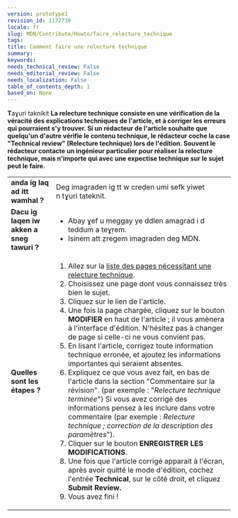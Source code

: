 ```yaml
---
version: prototype1
revision_id: 1172739
locale: fr
slug: MDN/Contribute/Howto/faire_relecture_technique
tags: 
title: Comment faire une relecture technique
summary: 
keywords: 
needs_technical_review: False
needs_editorial_review: False
needs_localization: False
table_of_contents_depth: 1
based_on: None
---
```

<p class="summary"><strong>T</strong>aɣuṛi taknikit <strong>La relecture technique consiste en une vérification de la véracité des explications techniques de l'article, et à corriger les erreurs qui pourraient s'y trouver. Si un rédacteur de l'article souhaite que quelqu'un d'autre vérifie le contenu technique, le rédacteur coche la case "Technical review" (Relecture technique) lors de l'édition. Souvent le rédacteur contacte un ingénieur particulier pour réaliser la relecture technique, mais n'importe qui avec une expectise technique sur le sujet peut le faire.</strong></p>

<table class="fullwidth-table">
 <tbody>
  <tr>
   <td><strong>anda ig laq ad itt wamhal ?</strong></td>
   <td>Deg imagraden ig tt w creḍen umi sefk yiwet n&nbsp;tɣuri tateknit.</td>
  </tr>
  <tr>
   <td><strong>Dacu ig laqen iw akken a sneg tawuri ?</strong></td>
   <td>
    <ul>
     <li>Abay ɣef u meggay ye ddlen amagrad i d teddum a teɣṛem.</li>
     <li>Isinem att ẓregem imagraden deg MDN.&nbsp;</li>
    </ul>
   </td>
  </tr>
  <tr>
   <td><strong>Quelles sont les étapes ?</strong></td>
   <td>
    <ol>
     <li>Allez sur la <a href="/fr/docs/needs-review/technical">liste des pages nécessitant une relecture technique</a>.</li>
     <li>Choisissez une page dont vous connaissez très bien le sujet.</li>
     <li>Cliquez sur le lien de l'article.</li>
     <li>Une fois la page chargée, cliquez sur le bouton <strong>MODIFIER</strong> en haut de l'article ; il vous amènera à l'interface d'édition. N'hésitez pas à changer de page si celle-ci ne vous convient pas.</li>
     <li>En lisant l'article, corrigez toute information technique erronée, et ajoutez les informations importantes qui seraient absentes.</li>
     <li>Expliquez ce que vous avez fait, en bas de l'article dans la section "Commentaire sur la révision". (par exemple : "<em>Relecture technique terminée</em>") Si vous avez corrigé&nbsp;des informations pensez&nbsp;à les inclure dans votre commentaire&nbsp;(par exemple : <em>Relecture technique ; correction de la description des paramètres</em>").</li>
     <li>Cliquer sur le bouton <strong>ENREGISTRER LES MODIFICATIONS</strong>.</li>
     <li>Une fois que l'article corrigé apparait à l'écran, après avoir quitté le mode d'édition, cochez l'entrée <strong>Technical</strong>, sur le côté droit, et cliquez <strong>Submit Review.</strong></li>
     <li>Vous avez fini !</li>
    </ol>
   </td>
  </tr>
 </tbody>
</table>

<p>&nbsp;</p>

